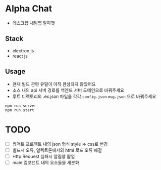 # Alpha Chat
- 데스크탑 채팅앱 알파챗

## Stack
- electron js
- react js

## Usage
- 현재 빌드 관련 유틸이 아직 완성되지 않았어요
- 소스 내의 api 서버 경로를 백엔드 서버 도메인으로 바꿔주세요
- 루트 디렉토리의 .ex.json 파일을 각각
`config.json` `msg.json` 으로 바꿔주세요
```
npm run server
npm run start
```

# TODO

- [ ] 리액트 프로젝트 내의 json 형식 style => css로 변경
- [ ] 빌드시 오류, 일렉트론에서의 html 로드 오류 해결
- [ ] Http Request 실패시 알림창 팝업
- [ ] main 컴포넌트 내의 요소들을 세분화